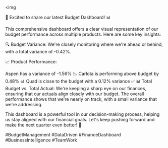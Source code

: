 <img 

🚀 Excited to share our latest Budget Dashboard! 📊

This comprehensive dashboard offers a clear visual representation of our budget performance across multiple products. Here are some key insights:

🔍 Budget Variance: We're closely monitoring where we're ahead or behind, with a total variance of -0.42%.

📈 Product Performance:

Aspen has a variance of -1.56% 📉
Carlota is performing above budget by 0.48% 📊
Quad is close to the budget with a 0.12% variance ✅
📊 Total Budget vs. Total Actual:
We're keeping a sharp eye on our finances, ensuring that our actuals align closely with our budget. The overall performance shows that we're nearly on track, with a small variance that we're addressing.

This dashboard is a powerful tool in our decision-making process, helping us stay aligned with our financial goals. Let's keep pushing forward and make the next quarter even better! 💪

#BudgetManagement #DataDriven #FinanceDashboard #BusinessIntelligence #TeamWork
